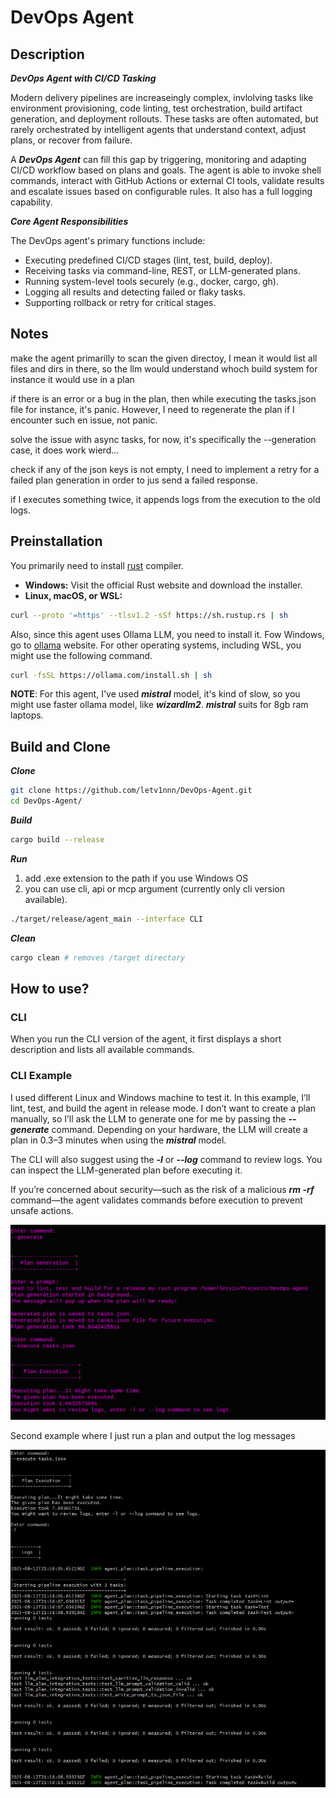 # DevOps Agent

## Description
***DevOps Agent with CI/CD Tasking***

Modern delivery pipelines are increaseingly complex, invlolving tasks like environment provisioning, code linting, test orchestration, build artifact generation, and deployment rollouts. These tasks are often automated, but rarely orchestrated by intelligent agents that understand context, adjust plans, or recover from failure. 

A ***DevOps Agent*** can fill this gap by triggering, monitoring and adapting CI/CD workflow based on plans and goals. The agent is able to invoke shell commands, interact with GitHub Actions or external CI tools, validate results and escalate issues based on configurable rules. It also has a full logging capability.

***Core Agent Responsibilities***

The DevOps agent's primary functions include:

- Executing predefined CI/CD stages (lint, test, build, deploy).
- Receiving tasks via command-line, REST, or LLM-generated plans.
- Running system-level tools securely (e.g., docker, cargo, gh).
- Logging all results and detecting failed or flaky tasks.
- Supporting rollback or retry for critical stages.

## Notes

make the agent primarilly to scan the given directoy, I mean it would list all files and dirs in there, so the llm would understand whoch build system for instance it would use in a plan

if there is an error or a bug in the plan, then while executing the tasks.json file for instance, it's panic. However, I need to regenerate the plan if I encounter such en issue, not panic.

solve the issue with async tasks, for now, it's specifically the --generation case, it does work wierd...

check if any of the json keys is not empty, I need to implement a retry for a failed plan generation in order to jus send a failed response.

if I executes something twice, it appends logs from the execution to the old logs.


## Preinstallation

You primarily need to install [rust](https://www.rust-lang.org/tools/install) compiler. 
- **Windows:** Visit the official Rust website and download the installer.  
- **Linux, macOS, or WSL:**

```bash
curl --proto '=https' --tlsv1.2 -sSf https://sh.rustup.rs | sh
```
Also, since this agent uses Ollama LLM, you need to install it. Fow Windows, go to [ollama](https://ollama.com/download/windows) website. For other operating systems, including WSL, you might use the following command.
```bash
curl -fsSL https://ollama.com/install.sh | sh
```

**NOTE**: For this agent, I've used ***mistral*** model, it's kind of slow, so you might use faster ollama model, like ***wizardlm2***. ***mistral*** suits for 8gb ram laptops.


## Build and Clone

***Clone***
```bash
git clone https://github.com/letv1nnn/DevOps-Agent.git
cd DevOps-Agent/
```

***Build***
```bash
cargo build --release
```

***Run***
1. add .exe extension to the path if you use Windows OS
2. you can use cli, api or mcp argument (currently only cli version available).
```bash
./target/release/agent_main --interface CLI
```

***Clean***
```bash
cargo clean # removes /target directory
```

## How to use?
### CLI
When you run the CLI version of the agent, it first displays a short description and lists all available commands.

### CLI Example 
I used different Linux and Windows machine to test it.
In this example, I’ll lint, test, and build the agent in release mode.
I don’t want to create a plan manually, so I’ll ask the LLM to generate one for me by passing the ***--generate*** command. Depending on your hardware, the LLM will create a plan in 0.3–3 minutes when using the ***mistral*** model.

The CLI will also suggest using the ***-l*** or ***--log*** command to review logs.
You can inspect the LLM-generated plan before executing it.

If you’re concerned about security—such as the risk of a malicious ***rm -rf*** command—the agent validates commands before execution to prevent unsafe actions.

![alt text](images/generate_and_execute_plan_example.png)


Second example where I just run a plan and output the log messages

![alt text](images/plan_execution_example.png)